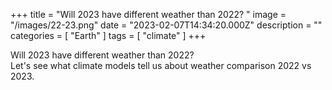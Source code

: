 +++
title = "Will 2023 have different weather than 2022? "
image = "/images/22-23.png"
date = "2023-02-07T14:34:20.000Z" 
description = ""
categories = [ "Earth" ]
tags = [ "climate" ]
+++

Will 2023 have different weather than 2022? \
Let's see what climate models tell us about weather comparison 2022 vs 2023.
